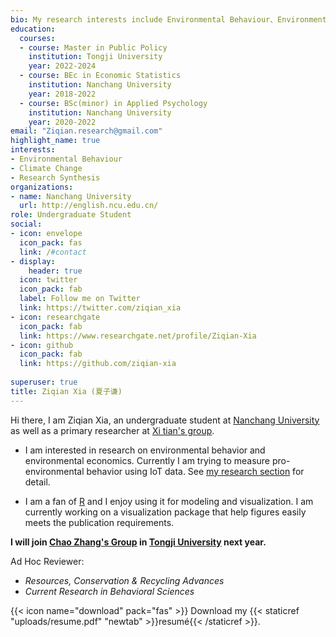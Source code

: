 ```yaml
---
bio: My research interests include Environmental Behaviour、Environmental Economics and Meta Science.
education:
  courses:
  - course: Master in Public Policy
    institution: Tongji University
    year: 2022-2024
  - course: BEc in Economic Statistics
    institution: Nanchang University
    year: 2018-2022
  - course: BSc(minor) in Applied Psychology
    institution: Nanchang University
    year: 2020-2022    
email: "Ziqian.research@gmail.com"
highlight_name: true
interests:
- Environmental Behaviour
- Climate Change
- Research Synthesis
organizations:
- name: Nanchang University
  url: http://english.ncu.edu.cn/
role: Undergraduate Student
social:
- icon: envelope
  icon_pack: fas
  link: /#contact
- display:
    header: true
  icon: twitter
  icon_pack: fab
  label: Follow me on Twitter
  link: https://twitter.com/ziqian_xia
- icon: researchgate
  icon_pack: fab
  link: https://www.researchgate.net/profile/Ziqian-Xia
- icon: github
  icon_pack: fab
  link: https://github.com/ziqian-xia
  
superuser: true
title: Ziqian Xia (夏子谦)
---
```


Hi there, I am Ziqian Xia, an undergraduate student at [Nanchang University](https://www.ncu.edu.cn) as well as a primary researcher at [Xi tian's group](http://sem.ncu.edu.cn/szdw/szgk/js/79c83e7575f34bfca134a33cd2e17209.htm).

- I am interested in research on environmental behavior and environmental economics. Currently I am trying to measure pro-environmental behavior using IoT data. See [my research section](#featured) for detail.

- I am a fan of [R](https://www.rstudio.com) and I enjoy using it for modeling and visualization. I am currently working on a visualization package that help figures easily meets the publication requirements. 

**I will join [Chao Zhang's Group](https://sem.tongji.edu.cn/semen/12413.html) in [Tongji University](https://en.tongji.edu.cn/) next year.**

Ad Hoc Reviewer: 
- *Resources, Conservation & Recycling Advances* 
- *Current Research in Behavioral Sciences*

{{< icon name="download" pack="fas" >}} Download my {{< staticref "uploads/resume.pdf" "newtab" >}}resumé{{< /staticref >}}.
